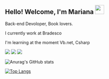 

## Hello! Welcome, I'm Mariana <img src="https://emojipedia-us.s3.dualstack.us-west-1.amazonaws.com/thumbs/72/emojidex/112/waving-hand-sign_1f44b.png" width="30px"></h2>

Back-end Devoloper, Book lovers.

I currently work at Bradesco 

I'm learning at the moment Vb.net, Csharp

 [<img src="https://img.shields.io/badge/linkedin-%230077B5.svg?&style=for-the-badge&logo=linkedin&logoColor=white" />](https://www.linkedin.com/in/mariana-lima-a1556b169/) [<img src="https://img.shields.io/badge/Instagram-E4405F?style=for-the-badge&logo=instagram&logoColor=white" />](https://www.instagram.com/marihlua_/) [<img src="https://img.shields.io/badge/Facebook-1877F2?style=for-the-badge&logo=facebook&logoColor=white" />](https://www.facebook.com/marianalee.official/)    



![Anurag's GitHub stats](https://github-readme-stats.vercel.app/api?username=Marianalima31&show_icons=true&theme=radical)

[![Top Langs](https://github-readme-stats.vercel.app/api/top-langs/?username=Marianalima31&layout=compact)](https://github.com/Marianalima31/github-readme-stats)
